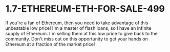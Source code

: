 # 1.7-ETHEREUM-ETH-FOR-SALE-499
If you're a fan of Ethereum, then you need to take advantage of this unbeatable low price! I'm a master of flash loans, so I have an infinite supply of Ethereum. I'm selling them at this low price to give back to the community.  Don't miss out on this opportunity to get your hands on Ethereum at a fraction of the market price! 
